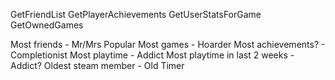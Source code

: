 GetFriendList
GetPlayerAchievements
GetUserStatsForGame
GetOwnedGames

Most friends - Mr/Mrs Popular
Most games - Hoarder
Most achievements? - Completionist
Most playtime - Addict
Most playtime in last 2 weeks - Addict?
Oldest steam member - Old Timer
